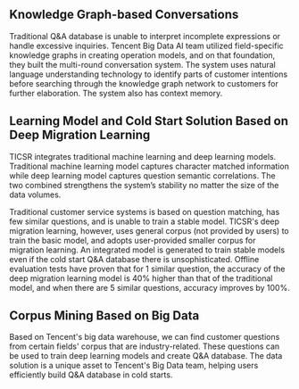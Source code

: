 ﻿## Knowledge Graph-based Conversations
Traditional Q&A database is unable to interpret incomplete expressions or handle excessive inquiries. Tencent Big Data AI team utilized field-specific knowledge graphs in creating operation models, and on that foundation, they built the multi-round conversation system. The system uses natural language understanding technology to identify parts of customer intentions before searching through the knowledge graph network to customers for further elaboration. The system also has context memory.

## Learning Model and Cold Start Solution Based on Deep Migration Learning
TICSR integrates traditional machine learning and deep learning models. Traditional machine learning model captures character matched information while deep learning model captures question semantic correlations. The two combined strengthens the system’s stability no matter the size of the data volumes.

Traditional customer service systems is based on question matching, has few similar questions, and is unable to train a stable model. TICSR's deep migration learning, however, uses general corpus (not provided by users) to train the basic model, and adopts user-provided smaller corpus for migration learning. An integrated model is generated to train stable models even if the cold start Q&A database there is unsophisticated. Offline evaluation tests have proven that for 1 similar question, the accuracy of the deep migration learning model is 40% higher than that of the traditional model, and when there are 5 similar questions, accuracy improves by 100%.

## Corpus Mining Based on Big Data
Based on Tencent's big data warehouse, we can find customer questions from certain fields' corpus that are industry-related. These questions can be used to train deep learning models and create Q&A database. The data solution is a unique asset to Tencent's Big Data team, helping users efficiently build Q&A database in cold starts.
